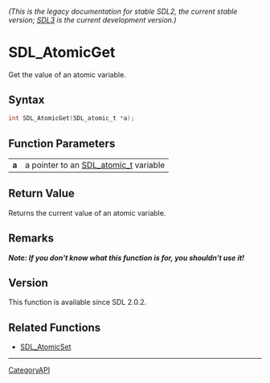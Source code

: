 ###### (This is the legacy documentation for stable SDL2, the current stable version; [SDL3](https://wiki.libsdl.org/SDL3/) is the current development version.)
# SDL_AtomicGet

Get the value of an atomic variable.

## Syntax

```c
int SDL_AtomicGet(SDL_atomic_t *a);

```

## Function Parameters

|           |                                                       |
| --------- | ----------------------------------------------------- |
| **a**     | a pointer to an [SDL_atomic_t](SDL_atomic_t) variable |

## Return Value

Returns the current value of an atomic variable.

## Remarks

***Note: If you don't know what this function is for, you shouldn't use
it!***

## Version

This function is available since SDL 2.0.2.

## Related Functions

* [SDL_AtomicSet](SDL_AtomicSet)

----
[CategoryAPI](CategoryAPI)

